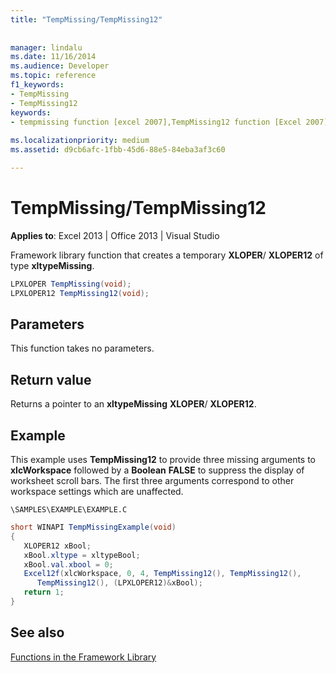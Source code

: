 ```yaml
---
title: "TempMissing/TempMissing12"
 
 
manager: lindalu
ms.date: 11/16/2014
ms.audience: Developer
ms.topic: reference
f1_keywords:
- TempMissing
- TempMissing12
keywords:
- tempmissing function [excel 2007],TempMissing12 function [Excel 2007]
 
ms.localizationpriority: medium
ms.assetid: d9cb6afc-1fbb-45d6-88e5-84eba3af3c60

---
```


# TempMissing/TempMissing12

 **Applies to**: Excel 2013 | Office 2013 | Visual Studio 
  
Framework library function that creates a temporary **XLOPER**/ **XLOPER12** of type **xltypeMissing**.
  
```cs
LPXLOPER TempMissing(void);
LPXLOPER12 TempMissing12(void);
```

## Parameters

This function takes no parameters.
  
## Return value

Returns a pointer to an **xltypeMissing** **XLOPER**/ **XLOPER12**.
  
## Example

This example uses **TempMissing12** to provide three missing arguments to **xlcWorkspace** followed by a **Boolean** **FALSE** to suppress the display of worksheet scroll bars. The first three arguments correspond to other workspace settings which are unaffected. 
  
 `\SAMPLES\EXAMPLE\EXAMPLE.C`
  
```cs
short WINAPI TempMissingExample(void)
{
   XLOPER12 xBool;
   xBool.xltype = xltypeBool;
   xBool.val.xbool = 0;
   Excel12f(xlcWorkspace, 0, 4, TempMissing12(), TempMissing12(),
      TempMissing12(), (LPXLOPER12)&xBool);
   return 1;
}
```

## See also



[Functions in the Framework Library](functions-in-the-framework-library.md)

